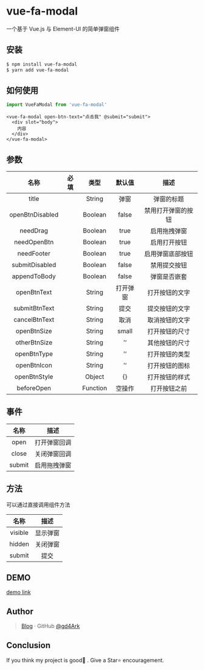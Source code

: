 # vue-fa-modal

一个基于 Vue.js 与 Element-UI 的简单弹窗组件

## 安装

``` bash
$ npm install vue-fa-modal
$ yarn add vue-fa-modal
```

## 如何使用

```js
import VueFaModal from 'vue-fa-modal'
```

```vue
<vue-fa-modal open-btn-text="点击我" @submit="submit">
  <div slot="body">
    内容
  </div>
</vue-fa-modal>
```

## 参数

|      名称       | 必填 |   类型   |  默认值  |        描述        |
| :-------------: | :--: | :------: | :------: | :----------------: |
|      title      |      |  String  |   弹窗   |     弹窗的标题     |
| openBtnDisabled |      | Boolean  |  false   | 禁用打开弹窗的按钮 |
|    needDrag     |      | Boolean  |   true   |    启用拖拽弹窗    |
|   needOpenBtn   |      | Boolean  |   true   |    启用打开按钮    |
|   needFooter    |      | Boolean  |   true   |  启用弹窗底部按钮  |
| submitDisabled  |      | Boolean  |  false   |    禁用提交按钮    |
|  appendToBody   |      | Boolean  |  false   |    弹窗是否嵌套    |
|   openBtnText   |      |  String  | 打开弹窗 |   打开按钮的文字   |
|  submitBtnText  |      |  String  |   提交   |   提交按钮的文字   |
|  cancelBtnText  |      |  String  |   取消   |   取消按钮的文字   |
|   openBtnSize   |      |  String  |  small   |   打开按钮的尺寸   |
|  otherBtnSize   |      |  String  |    ’‘    |   其他按钮的尺寸   |
|   openBtnType   |      |  String  |    ’‘    |   打开按钮的类型   |
|   openBtnIcon   |      |  String  |    ’‘    |   打开按钮的图标   |
|  openBtnStyle   |      |  Object  |    {}    |   打开按钮的样式   |
|   beforeOpen    |      | Function |  空操作  |    打开按钮之前    |

## 事件

|  名称  |     描述     |
| :----: | :----------: |
|  open  | 打开弹窗回调 |
| close  | 关闭弹窗回调 |
| submit | 启用拖拽弹窗 |

## 方法

可以通过直接调用组件方法

|  名称   |   描述   |
| :-----: | :------: |
| visible | 显示弹窗 |
| hidden  | 关闭弹窗 |
| submit  |   提交   |

## DEMO

[demo link](http://4ark.me/vue-fa-modal/demo/)

## Author

> [Blog](https://4ark.me/) · GitHub [@gd4Ark](https://github.com/gd4Ark)

## Conclusion

If you think my project is good👏 . Give a Star⭐ encouragement.

